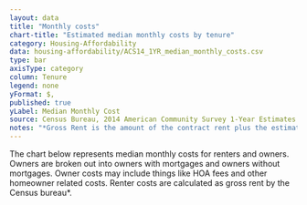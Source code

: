 ```yaml
---
layout: data
title: "Monthly costs"
chart-title: "Estimated median monthly costs by tenure"
category: Housing-Affordability
data: housing-affordability/ACS14_1YR_median_monthly_costs.csv
type: bar
axisType: category
column: Tenure
legend: none
yFormat: $,
published: true
yLabel: Median Monthly Cost
source: Census Bureau, 2014 American Community Survey 1-Year Estimates. Selected Housing Characteristics.
notes: "*Gross Rent is the amount of the contract rent plus the estimated average monthly cost of utilities (electricity, gas, and water and sewer) and fuels (oil, coal, kerosene, wood, etc.) if these are paid for by the renter (or paid for the renter by someone else). Gross rent is intended to eliminate differentials which result from varying practices with respect to the inclusion of utilities and fuels as part of the rental payment."
---
```

The chart below represents median monthly costs for renters and owners. Owners are broken out into owners with mortgages and owners without mortgages. Owner costs may include things like HOA fees and other homeowner related costs. Renter costs are calculated as gross rent by the Census bureau*.
